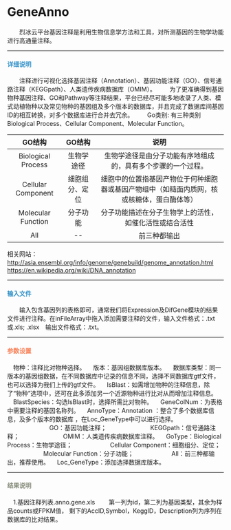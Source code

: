 # GeneAnno
　　烈冰云平台基因注释是利用生物信息学方法和工具，对所测基因的生物学功能进行高通量注释。 
***
#### **<span class="glyphicon glyphicon-tags" aria-hidden="true" style="color:#3090C7"></span></i><span style="color:#3090C7"> 详细说明**
　　注释进行可视化选择基因注释（Annotation）、基因功能注释（GO）、信号通路注释（KEGGpath）、人类遗传疾病数据库（OMIM）。
　　为了更准确得到基因物种基因注释、GO和Pathway等注释结果，平台已经尽可能多地收录了人类、模式动植物种以及常见物种的基因组及多个版本的数据库，并且完成了数据库间基因ID的相互转换，对多个数据库进行合并去冗余。
　　Go类别: 有三种类别 Biological Process、Cellular Component、Molecular Function。

| GO结构        | GO结构   |  说明 |
| :----:   | :----:  | :----:  |
| Biological Process    | 生物学途径 |   生物学途径是由分子功能有序地组成的，具有多个步骤的一个过程。    |
| Cellular Component        |   细胞组分、定位   |   细胞中的位置指基因产物位于何种细胞器或基因产物组中（如糙面内质网，核或核糖体，蛋白酶体等）   |
| Molecular Function       |    分子功能    |  分子功能描述在分子生物学上的活性，如催化活性或结合活性 |
|All       |    --    |  前三种都输出 |

相关网站：　　
　  http://asia.ensembl.org/info/genome/genebuild/genome_annotation.html
　  https://en.wikipedia.org/wiki/DNA_annotation
***
#### **<i class="fa fa-dot-circle-o" aria-hidden="true" style="color:#3090C7"></i><span style="color:#3090C7"> 输入文件**

　　输入包含基因列的表格即可，通常我们将Expression及DifGene模块的结果文件进行注释。在inFileArray中拖入添加需要注释的文件，输入文件格式：.txt 或.xls; .xlsx　输出文件格式：.txt。
***
#### **<i class="fa fa-cog" aria-hidden="true" style="color:#F88158"></i> <span style="color:#F88158">参数设置**

　<label id='species'>物种：</label>注释比对物种选择。
　<label id='speciesVersion'>版本：</label>基因组数据库版本。
　<label id='dbType'>数据库类型：</label>同一版本的基因组数据，在不同数据库中记录的信息不同，选择不同数据库gtf文件，也可以选择为我们上传的gtf文件。
　<label id='isBlast'>IsBlast：</label>如需增加物种的注释信息，除了“物种”选项中，还可在此多添加另一个近源物种进行比对从而增加注释信息。
　<label id='blastSpecies'>BlastSpecies：</label>勾选IsBlast时，选择所需比对物种。
　<label id='accIDColumn'>GeneColNum：</label>为表格中需要注释的基因名称列。
　<label id='annoType'>AnnoType：</label>Annotation ：整合了多个数据库信息，及多个版本的数据库 ，在Loc_GeneType中可以进行选择。
　　　　　　　GO：基因功能注释；
　　　　　　　KEGGpath：信号通路注释；
　　　　　　　OMIM：人类遗传疾病数据库注释。
　<label id='goType'>GoType：</label>Biological Process：生物学途径；
　　　　　　Cellular Component：细胞组分、定位；
　　　　　　Molecular Function：分子功能；
　　　　　　All：前三种都输出，推荐使用。
　<label id='isAddLocAndGeneType'>Loc_GeneType：</label>添加选择数据库版本。

***
#### **<i class="fa fa-file-text" aria-hidden="true" style="color:#848b79"></i><span style="color:#848b79"> 结果说明**
　1.基因注释列表.anno.gene.xls
　　第一列为id，第二列为基因类型，其余为样品counts或FPKM值， 剩下的AccID,Symbol，KeggID，Description列为序列在数据库的比对结果。
<div style="text-align:center">
<img data-src="1.png" width="780px" ></img>
</div>
